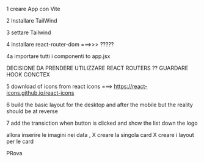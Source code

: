 1 creare App con Vite

2 Installare TailWind 

3 settare Tailwind 

4 installare react-router-dom ===>>>  ?????

4a importare tutti i componenti to app.jsx

DECISIONE DA PRENDERE UTILIZZARE REACT ROUTERS ??  GUARDARE HOOK CONCTEX


5 download of icons from react icons ===> https://react-icons.github.io/react-icons

6 build the basic layout for the desktop and after the mobile but the reality should be at reverse 

7 add the transiction when button is clicked and show the list  down the logo 



allora inserire le imagini nei data , X
creare la singola card                X
creare i layout per le card 

PRova